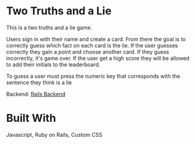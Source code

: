 # Two Truths and a Lie

This is a two truths and a lie game. 

Users sign in with their name and create a card. From there the goal is to correctly guess which fact on each card is the lie. If the user guesses correctly they gain a point and choose another card. If they guess incorrectly, it's game over. If the user get a high score they will be allowed to add their initials to the leaderboard.

To guess a user must press the numeric key that corresponds with the sentence they think is a lie

Backend: [Rails Backend](https://github.com/QMaximillian/truths-lies-backend/tree/master/rails-backend)

# Built With

Javascript, Ruby on Rails, Custom CSS
